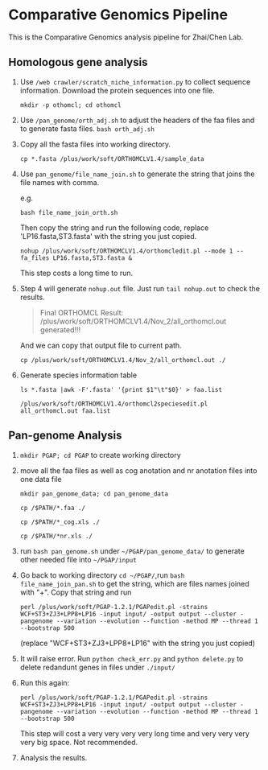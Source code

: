 # Comparative Genomics Pipeline
 
This is the Comparative Genomics analysis pipeline for Zhai/Chen Lab.

## Homologous gene analysis

1. Use `/web crawler/scratch_niche_information.py` to collect sequence information.
Download the protein sequences into one file.

	`mkdir -p othomcl; cd othomcl`
2. Use `/pan_genome/orth_adj.sh` to adjust the headers of the faa files and to generate fasta files.
	`bash orth_adj.sh`

3. Copy all the fasta files into working directory.

	`cp *.fasta /plus/work/soft/ORTHOMCLV1.4/sample_data`
4. Use `pan_genome/file_name_join.sh` to generate the string that joins the file names with comma. 
	
	e.g.

	`bash file_name_join_orth.sh`

	Then copy the string and run the following code, replace 'LP16.fasta,ST3.fasta' with the string you just copied.

	`nohup /plus/work/soft/ORTHOMCLV1.4/orthomcledit.pl --mode 1 --fa_files LP16.fasta,ST3.fasta &`
	
	This step costs a long time to run.

5. Step 4 will generate `nohup.out` file. Just run `tail nohup.out` to check the results.

	
	> Final ORTHOMCL Result: /plus/work/soft/ORTHOMCLV1.4/Nov_2/all_orthomcl.out generated!!!

	And we can copy that output file to current path.

	`cp /plus/work/soft/ORTHOMCLV1.4/Nov_2/all_orthomcl.out ./`

6. Generate species information table

	`ls *.fasta |awk -F'.fasta' '{print $1"\t"$0}' > faa.list`

	`/plus/work/soft/ORTHOMCLV1.4/orthomcl2speciesedit.pl all_orthomcl.out faa.list`



## Pan-genome Analysis

1. `mkdir PGAP; cd PGAP` to create working directory

2. move all the faa files as well as cog anotation and nr anotation files into one data file

	`mkdir pan_genome_data; cd pan_genome_data`

	`cp /$PATH/*.faa ./`

	`cp /$PATH/*_cog.xls ./`

	`cp /$PATH/*nr.xls ./`

3. run `bash pan_genome.sh` under `~/PGAP/pan_genome_data/` to generate other needed file into `~/PGAP/input`

4. Go back to working directory `cd ~/PGAP/`,run `bash file_name_join_pan.sh` to get the string, which are files names joined with "+". Copy that string and run

	`perl /plus/work/soft/PGAP-1.2.1/PGAPedit.pl -strains WCF+ST3+ZJ3+LPP8+LP16 -input input/ -output output --cluster -pangenome --variation --evolution --function -method MP --thread 1 --bootstrap 500`
	
	(replace "WCF+ST3+ZJ3+LPP8+LP16" with the string you just copied)

5. It will raise error. Run `python check_err.py` and `python delete.py` to delete redandunt genes in files under `./input/`
	
6. Run this again:

	`perl /plus/work/soft/PGAP-1.2.1/PGAPedit.pl -strains WCF+ST3+ZJ3+LPP8+LP16 -input input/ -output output --cluster -pangenome --variation --evolution --function -method MP --thread 1 --bootstrap 500`

	This step will cost a very very very very long time and very very very very big space. Not recommended.

7. Analysis the results.







